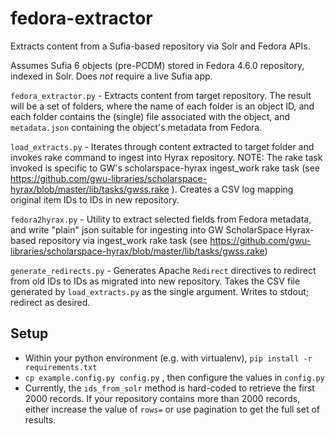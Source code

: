 # fedora-extractor
Extracts content from a Sufia-based repository via Solr and Fedora APIs. 

Assumes Sufia 6 objects (pre-PCDM) stored in Fedora 4.6.0 repository, indexed in Solr.  Does *not* require a live Sufia app.

`fedora_extractor.py` - Extracts content from target repository.  The result will be a set of folders, where the name of each folder is an object ID, and each folder contains the (single) file associated with the object, and `metadata.json` containing the object's metadata from Fedora.

`load_extracts.py` - Iterates through content extracted to target folder and invokes rake command to ingest into Hyrax repository. NOTE: The rake task invoked is specific to GW's scholarspace-hyrax ingest_work rake task (see https://github.com/gwu-libraries/scholarspace-hyrax/blob/master/lib/tasks/gwss.rake ).  Creates a CSV log mapping original item IDs to IDs in new repository.

`fedora2hyrax.py` - Utility to extract selected fields from Fedora metadata, and write "plain" json suitable for ingesting into GW ScholarSpace Hyrax-based repository via ingest_work rake task (see https://github.com/gwu-libraries/scholarspace-hyrax/blob/master/lib/tasks/gwss.rake)

`generate_redirects.py` - Generates Apache `Redirect` directives to redirect from old IDs to IDs as migrated into new repository.  Takes the CSV file generated by `load_extracts.py` as the single argument.  Writes to stdout; redirect as desired.

## Setup

- Within your python environment (e.g. with virtualenv), `pip install -r requirements.txt`
- `cp example.config.py config.py` , then configure the values in `config.py`
- Currently, the `ids_from_solr` method is hard-coded to retrieve the first 2000 records.  If your repository contains more than 2000 records, either increase the value of `rows=` or use pagination to get the full set of results.
